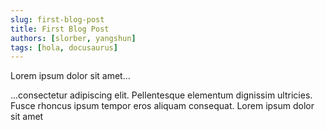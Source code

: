 ```yaml
---
slug: first-blog-post
title: First Blog Post
authors: [slorber, yangshun]
tags: [hola, docusaurus]
---
```


Lorem ipsum dolor sit amet...

...consectetur adipiscing elit. Pellentesque elementum dignissim ultricies. Fusce rhoncus ipsum tempor eros aliquam consequat. Lorem ipsum dolor sit amet

